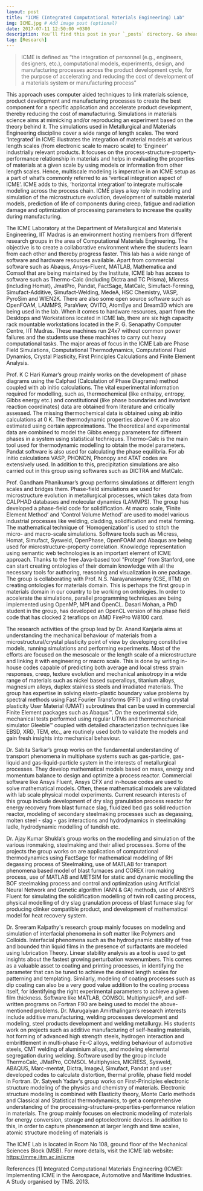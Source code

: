 ```yaml
---
layout: post
title: "ICME (Integrated Computational Materials Engineering) Lab"
img: ICME.jpg # Add image post (optional)
date: 2017-07-11 12:50:00 +0300
description: You’ll find this post in your `_posts` directory. Go ahead and edit it and re-build the site to see your changes. # Add post description (optional)
tag: [Research]
---
```

> ICME is defined as “the integration of personnel (e.g., engineers, designers, etc.), computational models, experiments, design, and manufacturing processes across the product development cycle, for the purpose of accelerating and reducing the cost of development of a materials system or manufacturing process”

 This approach uses computer aided techniques to link materials science, product development and manufacturing processes to create the best component for a specific application and accelerate product development,  thereby reducing the cost of manufacturing. Simulations in materials science aims at mimicking and/or reproducing an experiment based on the theory behind it. The simulations used in Metallurgical and Materials Engineering discipline cover a wide range of length scales. The word ‘Integrated’ in ICME illustrates the integration of material models at various length scales (from electronic scale to macro scale) to ‘Engineer’ industrially relevant products. It focuses on the process-structure-property-performance relationship in materials and helps in evaluating the properties of materials at a given scale by using models or information from other length scales. Hence, multiscale modeling is imperative in an ICME setup as a part of what’s commonly referred to as ‘vertical integration aspect of ICME’. ICME adds to this, ‘horizontal integration’ to integrate multiscale modeling across the process chain. ICME plays a key role in modeling and simulation of the microstructure evolution, development of suitable material models, prediction of life of components during creep, fatigue and radiation damage and optimization of processing parameters to increase the quality during manufacturing.

The ICME Laboratory at the Department of Metallurgical and Materials Engineering, IIT Madras is an environment hosting members from different research groups in the area of Computational Materials Engineering. The objective is to create a collaborative environment where the students learn from each other and thereby progress faster. This lab has a wide range of software and hardware resources available. Apart from commercial software such as Abaqus, Ansys-Fluent, MATLAB, Mathematica and Comsol that are being maintained by the Institute, ICME lab has access to software such as Thermo-Calc (including Dictra and TC Prisma), Micress (including Homat), JmatPro, Pandat, FactSage, MatCalc, Simufact-Forming, Simufact-Additive, Simufact-Welding, MedeA, HSC Chemistry, VASP, PyroSim and WIEN2K. There are also some open source software such as OpenFOAM, LAMMPS, ParaView, OVITO, AtomEye and Dream3D which are being used in the lab. When it comes to hardware resources, apart from the Desktops and Workstations located in ICME lab, there are six high capacity rack mountable workstations located in the P. G. Senapathy Computer Centre, IIT Madras. These machines run 24x7 without common power failures and the students use these machines to carry out heavy computational tasks. The major areas of focus in the ICME Lab are Phase Field Simulations, Computational Thermodynamics, Computational Fluid Dynamics, Crystal Plasticity, First Principles Calculations and Finite Element Analysis.

Prof. K C Hari Kumar’s group mainly works on the development of phase diagrams using the Calphad (Calculation of Phase Diagrams) method coupled with ab initio calculations. The vital experimental information required for modelling, such as, thermochemical (like enthalpy, entropy, Gibbs energy etc.) and constitutional (like phase boundaries and invariant reaction coordinates) data are obtained from literature and critically assessed. The missing thermochemical data is obtained using ab initio calculations at 0 K. The thermodynamic properties above 0 K are also estimated using certain approximations. The theoretical and experimental data are combined to model the Gibbs energy parameters for different phases in a system using statistical techniques. Thermo-Calc is the main tool used for thermodynamic modelling to obtain the model parameters. Pandat software is also used for calculating the phase equilibria. For ab initio calculations VASP, PHONON, Phonopy and ATAT codes are extensively used. In addition to this, precipitation simulations are also carried out in this group using softwares such as DICTRA and MatCalc.

Prof. Gandham Phanikumar’s group performs simulations at different length scales and bridges them. Phase-field simulations are used for microstructure evolution in metallurgical processes, which takes data from CALPHAD databases and molecular dynamics (LAMMPS). The group has developed a phase-field code for solidification. At macro scale, ‘Finite Element Method’ and ‘Control Volume Method’  are used to model various industrial processes like welding, cladding, solidification and metal forming. The mathematical technique of ‘Homogenization’ is used to stitch the micro- and macro-scale simulations. Software tools such as Micress, Homat, Simufact, Sysweld, OpenPhase, OpenFOAM and Abaqus are being used for microstructure-property correlation. Knowledge representation using semantic web technologies is an important element of ICME approach. Thanks to the free Java-based tool "Protege" from Stanford, one can start creating ontologies of their domain knowledge with all the necessary tools for authoring, reasoning and visualization in one package. The group is collaborating with Prof. N.S. Narayanaswamy (CSE, IITM) on creating ontologies for materials domain. This is perhaps the first group in materials domain in our country to be working on ontologies. In order to accelerate the simulations, parallel programming techniques are being implemented using OpenMP, MPI and OpenCL. Dasari Mohan, a PhD student in the group, has developed an OpenCL version of his phase field code that has clocked 2 teraflops on AMD FirePro W8100 card.

The research activities of the group lead by Dr. Anand Kanjarla aims at understanding the mechanical behaviour of materials from a microstructural/crystal plasticity point of view by developing constitutive models, running simulations and performing experiments. Most of the efforts are focused on the mesoscale or the length scale of a microstructure and linking it with engineering or macro scale. This is done by writing in-house codes capable of predicting both average and local stress strain responses, creep, texture evolution and mechanical anisotropy in a wide range of materials such as nickel based superalloys, titanium alloys, magnesium alloys, duplex stainless steels and irradiated materials. The group has expertise in solving elasto-plastic boundary value problems by spectral methods using Fast Fourier Transforms (FFT) and writing crystal plasticity User Material (UMAT) subroutines that can be used in commercial Finite Element packages such as Abaqus™. On the experimental side, mechanical tests performed using regular UTMs and thermomechanical simulator Gleeble™ coupled with detailed characterization techniques like EBSD, XRD, TEM, etc., are routinely used both to validate the models and gain fresh insights into mechanical behaviour. 

Dr. Sabita Sarkar’s group works on the fundamental understanding of transport phenomena in multiphase systems such as gas-particle, gas-liquid and gas-liquid-particle system in the interests of metallurgical processes. They develop mathematical models based on mass, energy and momentum balance to design and optimize a process reactor. Commercial software like Ansys Fluent, Ansys CFX and in-house codes are used to solve mathematical models. Often, these mathematical models are validated with lab scale physical model experiments. Current research interests of this group include development of dry slag granulation process reactor for energy recovery from blast furnace slag, fluidized bed gas solid reduction reactor, modeling of secondary steelmaking processes such as degassing, molten steel - slag - gas interactions and hydrodynamics in steelmaking ladle, hydrodynamic modelling of tundish etc.

Dr. Ajay Kumar Shukla‘s group works on the modelling and simulation of the various ironmaking, steelmaking and their allied processes. Some of the projects the group works on are application of computational thermodynamics using FactSage for mathematical modelling of RH degassing process of Steelmaking, use of MATLAB for transport phenomena based model of blast furnaces and COREX iron making process, use of MATLAB and METSIM for static and dynamic modelling the BOF steelmaking process and control and optimization using Artificial Neural Network and Genetic algorithm (ANN & GA) methods, use of ANSYS Fluent for simulating the solidification modelling of twin roll casting process, physical modelling of dry slag granulation process of blast furnace slag for producing clinker compatible product, and development of mathematical model for heat recovery system.

Dr. Sreeram Kalpathy's research group mainly focuses on modeling and simulation of interfacial phenomena in soft matter like Polymers and Colloids. Interfacial phenomena such as the hydrodynamic stability of free and bounded thin liquid films in the presence of surfactants are modeled using lubrication Theory. Linear stability analysis as a tool is used to get insights about the fastest growing perturbation wavenumbers. This comes as a valuable asset to coating and printing processes, in identifying the parameter that can be tuned to achieve the desired length scales for patterning and templating. Similarly, modeling of coating processes such as dip coating can also be a very good value addition to the coating process itself, for identifying the right experimental parameters to achieve a given film thickness. Software like MATLAB, COMSOL Multiphysics®, and self-written programs on Fortran F90  are being used to model the above-mentioned problems.
Dr. Murugaiyan Amirthalingam’s research interests include additive manufacturing, welding processes development and modeling, steel products development and welding metallurgy. His students work on projects such as additive manufacturing of self-healing materials, hot forming of advanced high strength steels, hydrogen interaction and embrittlement in multi-phase Fe-C alloys, welding behaviour of automotive steels, CMT welding of aluminium alloys, and modeling elemental segregation during welding. Software used by the group include ThermoCalc, JMatPro, COMSOL Multiphysics, MICRESS, Sysweld, ABAQUS, Marc-mentat, Dictra, ImageJ, Simufact, Pandat and user developed codes to calculate distortion, thermal profile, phase field model in Fortran.
Dr. Satyesh Yadav's group works on First-Principles electronic structure modeling of the physics and chemistry of materials. Electronic structure modeling is combined with Elasticity theory, Monte Carlo methods and Classical and Statistical thermodynamics, to get a comprehensive understanding of the processing-structure-properties-performance relation in materials. The group mainly focuses on electronic modeling of materials for energy conversion, storage and optoelectronic devices. In addition to this, in order to capture phenomenon at larger length and time scales, atomic structure modeling of materials is 

The ICME Lab is located in Room No 108, ground floor of the Mechanical Sciences Block (MSB). For more details, visit the ICME lab website: https://mme.iitm.ac.in/icme 

References
[1] Integrated Computational Materials Engineering (ICME): Implementing ICME in the Aerospace, Automotive and Maritime Industries. A Study organised by TMS. 2013.
